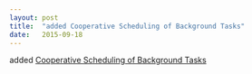 ```yaml
---
layout: post
title:  "added Cooperative Scheduling of Background Tasks"
date:   2015-09-18
---
```


added <a href="http://www.w3.org/TR/requestidlecallback/">Cooperative Scheduling of Background Tasks</a>